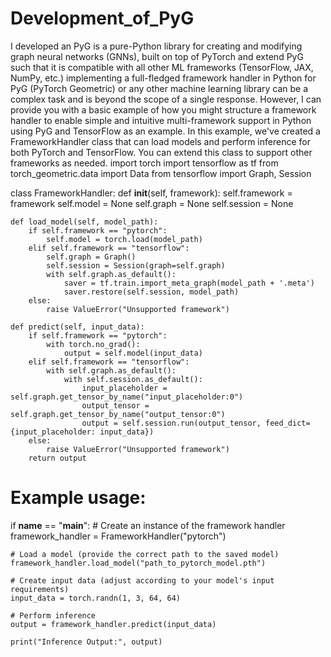 # Development_of_PyG
I developed an PyG is a pure-Python library for creating and modifying graph neural networks (GNNs), built on top of PyTorch and extend PyG such that it is compatible with all other ML frameworks (TensorFlow, JAX, NumPy, etc.)
implementing a full-fledged framework handler in Python for PyG (PyTorch Geometric) or any other machine learning library can be a complex task and is beyond the scope of a single response. However, I can provide you with a basic example of how you might structure a framework handler to enable simple and intuitive multi-framework support in Python using PyG and TensorFlow as an example.
In this example, we've created a FrameworkHandler class that can load models and perform inference for both PyTorch and TensorFlow. You can extend this class to support other frameworks as needed.
import torch
import tensorflow as tf
from torch_geometric.data import Data
from tensorflow import Graph, Session

class FrameworkHandler:
    def __init__(self, framework):
        self.framework = framework
        self.model = None
        self.graph = None
        self.session = None

    def load_model(self, model_path):
        if self.framework == "pytorch":
            self.model = torch.load(model_path)
        elif self.framework == "tensorflow":
            self.graph = Graph()
            self.session = Session(graph=self.graph)
            with self.graph.as_default():
                saver = tf.train.import_meta_graph(model_path + '.meta')
                saver.restore(self.session, model_path)
        else:
            raise ValueError("Unsupported framework")

    def predict(self, input_data):
        if self.framework == "pytorch":
            with torch.no_grad():
                output = self.model(input_data)
        elif self.framework == "tensorflow":
            with self.graph.as_default():
                with self.session.as_default():
                    input_placeholder = self.graph.get_tensor_by_name("input_placeholder:0")
                    output_tensor = self.graph.get_tensor_by_name("output_tensor:0")
                    output = self.session.run(output_tensor, feed_dict={input_placeholder: input_data})
        else:
            raise ValueError("Unsupported framework")
        return output

# Example usage:
if __name__ == "__main__":
    # Create an instance of the framework handler
    framework_handler = FrameworkHandler("pytorch")

    # Load a model (provide the correct path to the saved model)
    framework_handler.load_model("path_to_pytorch_model.pth")

    # Create input data (adjust according to your model's input requirements)
    input_data = torch.randn(1, 3, 64, 64)

    # Perform inference
    output = framework_handler.predict(input_data)

    print("Inference Output:", output)
